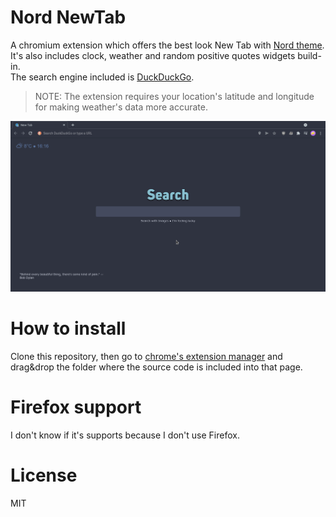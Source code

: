 # Nord NewTab
A chromium extension which offers the best look New Tab with [Nord theme](https://www.nordtheme.com/).<br>
It's also includes clock, weather and random positive quotes widgets build-in.<br>
The search engine included is [DuckDuckGo](https://duckduckgo.com).


> NOTE: The extension requires your location's latitude and longitude for making weather's data more accurate.

![](screenshot.png)

# How to install
Clone this repository, then go to [chrome's extension manager](chrome://extensions/) and drag&drop the folder where the source code is included into that page.
# Firefox support
I don't know if it's supports because I don't use Firefox.
# License
MIT
